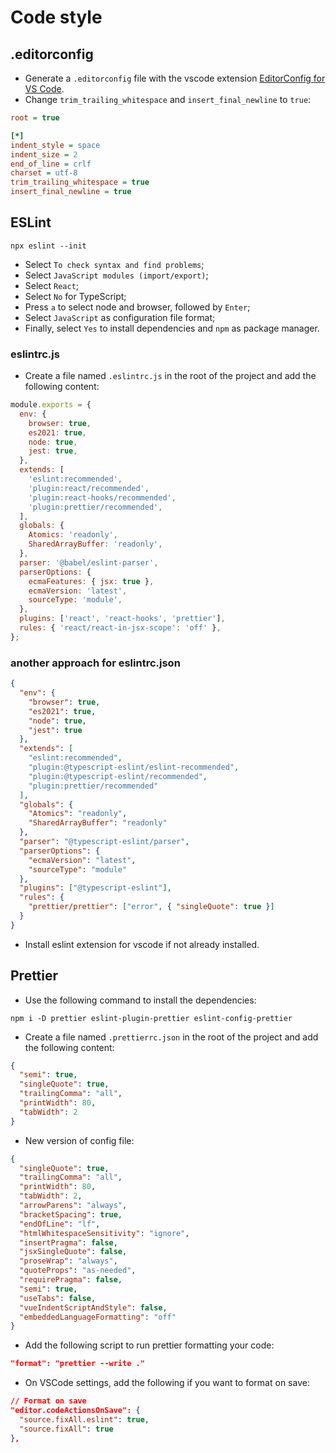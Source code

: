 # Code style

## .editorconfig

- Generate a `.editorconfig` file with the vscode extension [EditorConfig for VS Code](https://marketplace.visualstudio.com/items?itemName=EditorConfig.EditorConfig).
- Change `trim_trailing_whitespace` and `insert_final_newline` to `true`:

~~~ini
root = true

[*]
indent_style = space
indent_size = 2
end_of_line = crlf
charset = utf-8
trim_trailing_whitespace = true
insert_final_newline = true
~~~

## ESLint

~~~properties
npx eslint --init
~~~

- Select `To check syntax and find problems`;
- Select `JavaScript modules (import/export)`;
- Select `React`;
- Select `No` for TypeScript;
- Press `a` to select node and browser, followed by `Enter`;
- Select `JavaScript` as configuration file format;
- Finally, select `Yes` to install dependencies and `npm` as package manager.

### eslintrc.js

- Create a file named `.eslintrc.js` in the root of the project and add the following content:

~~~js
module.exports = {
  env: {
    browser: true,
    es2021: true,
    node: true,
    jest: true,
  },
  extends: [
    'eslint:recommended',
    'plugin:react/recommended',
    'plugin:react-hooks/recommended',
    'plugin:prettier/recommended',
  ],
  globals: {
    Atomics: 'readonly',
    SharedArrayBuffer: 'readonly',
  },
  parser: '@babel/eslint-parser',
  parserOptions: {
    ecmaFeatures: { jsx: true },
    ecmaVersion: 'latest',
    sourceType: 'module',
  },
  plugins: ['react', 'react-hooks', 'prettier'],
  rules: { 'react/react-in-jsx-scope': 'off' },
};
~~~

### another approach for eslintrc.json

~~~json
{
  "env": {
    "browser": true,
    "es2021": true,
    "node": true,
    "jest": true
  },
  "extends": [
    "eslint:recommended",
    "plugin:@typescript-eslint/eslint-recommended",
    "plugin:@typescript-eslint/recommended",
    "plugin:prettier/recommended"
  ],
  "globals": {
    "Atomics": "readonly",
    "SharedArrayBuffer": "readonly"
  },
  "parser": "@typescript-eslint/parser",
  "parserOptions": {
    "ecmaVersion": "latest",
    "sourceType": "module"
  },
  "plugins": ["@typescript-eslint"],
  "rules": {
    "prettier/prettier": ["error", { "singleQuote": true }]
  }
}
~~~

- Install eslint extension for vscode if not already installed.

## Prettier

- Use the following command to install the dependencies:

~~~properties
npm i -D prettier eslint-plugin-prettier eslint-config-prettier
~~~

- Create a file named `.prettierrc.json` in the root of the project and add the following content:

~~~json
{
  "semi": true,
  "singleQuote": true,
  "trailingComma": "all",
  "printWidth": 80,
  "tabWidth": 2
}
~~~

- New version of config file:

~~~json
{
  "singleQuote": true,
  "trailingComma": "all",
  "printWidth": 80,
  "tabWidth": 2,
  "arrowParens": "always",
  "bracketSpacing": true,
  "endOfLine": "lf",
  "htmlWhitespaceSensitivity": "ignore",
  "insertPragma": false,
  "jsxSingleQuote": false,
  "proseWrap": "always",
  "quoteProps": "as-needed",
  "requirePragma": false,
  "semi": true,
  "useTabs": false,
  "vueIndentScriptAndStyle": false,
  "embeddedLanguageFormatting": "off"
}
~~~

- Add the following script to run prettier formatting your code:

~~~json
"format": "prettier --write ."
~~~

- On VSCode settings, add the following if you want to format on save:

~~~json
// Format on save
"editor.codeActionsOnSave": {
  "source.fixAll.eslint": true,
  "source.fixAll": true
},
~~~

